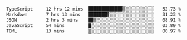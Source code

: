 <!--START_SECTION:waka-->

```txt
TypeScript     12 hrs 12 mins  █████████████▒░░░░░░░░░░░   52.73 %
Markdown       7 hrs 13 mins   ███████▓░░░░░░░░░░░░░░░░░   31.23 %
JSON           2 hrs 3 mins    ██▒░░░░░░░░░░░░░░░░░░░░░░   08.91 %
JavaScript     54 mins         █░░░░░░░░░░░░░░░░░░░░░░░░   03.89 %
TOML           13 mins         ▒░░░░░░░░░░░░░░░░░░░░░░░░   00.97 %
```

<!--END_SECTION:waka-->
